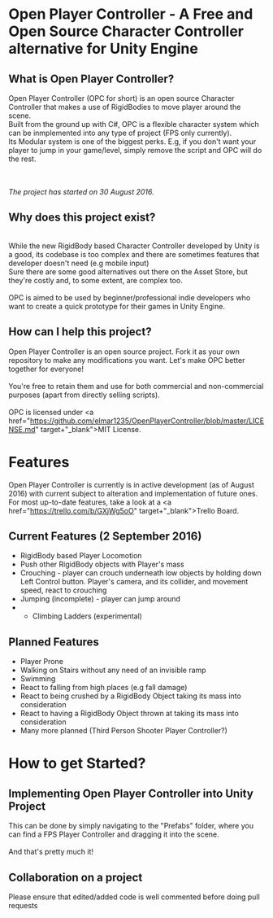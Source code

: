 # Open Player Controller - A Free and Open Source Character Controller alternative for Unity Engine

## What is Open Player Controller?
Open Player Controller (OPC for short) is an open source Character Controller that makes a use of RigidBodies to move player around the scene.
<br>Built from the ground up with C#, OPC is a flexible character system which can be inmplemented into any type of project (FPS only currently).
<br>Its Modular system is one of the biggest perks. E.g, if you don't want your player to jump in your game/level, simply remove the script and OPC will do the rest.

<br><br><i>The project has started on 30 August 2016.</i>

## Why does this project exist?
<br>While the new RigidBody based Character Controller developed by Unity is a good, its codebase is too complex and there are sometimes features that developer doesn't need (e.g mobile input)
<br>Sure there are some good alternatives out there on the Asset Store, but they're costly and, to some extent, are complex too. <br><br>OPC is aimed to be used by beginner/professional indie developers who want to create a quick prototype for their games in Unity Engine.

## How can I help this project?
Open Player Controller is an open source project. 
Fork it as your own repository to make any modifications you want. Let's make OPC better together for everyone!
<br><br>
You're free to retain them and use for both commercial and non-commercial purposes (apart from directly selling scripts). 
<br><br>OPC is licensed under <a href="https://github.com/elmar1235/OpenPlayerController/blob/master/LICENSE.md" target+"_blank">MIT License</a>.

# Features
Open Player Controller is currently is in active development (as of August 2016) with current  subject to alteration and implementation of future ones.
<br>For most up-to-date features, take a look at a <a href="https://trello.com/b/GXjWg5oO" target+"_blank">Trello Board</a>.

## Current Features (2 September 2016)
* RigidBody based Player Locomotion
* Push other RigidBody objects with Player's mass
* Crouching - player can crouch underneath low objects by holding down Left Control button. Player's camera, and its collider, and movement speed, react to crouching
* Jumping (incomplete) - player can jump around
* * Climbing Ladders (experimental)

## Planned Features
* Player Prone
* Walking on Stairs without any need of an invisible ramp
* Swimming
* React to falling from high places (e.g fall damage)
* React to being crushed by a RigidBody Object taking its mass into consideration
* React to having a RigidBody Object thrown at taking its mass into consideration
* Many more planned (Third Person Shooter Player Controller?)

# How to get Started?

## Implementing Open Player Controller into Unity Project

This can be done by simply navigating to the "Prefabs" folder, where you can find a FPS Player Controller and dragging it into the scene.
<br><br>And that's pretty much it!

## Collaboration on a project
Please ensure that edited/added code is well commented before doing pull requests
